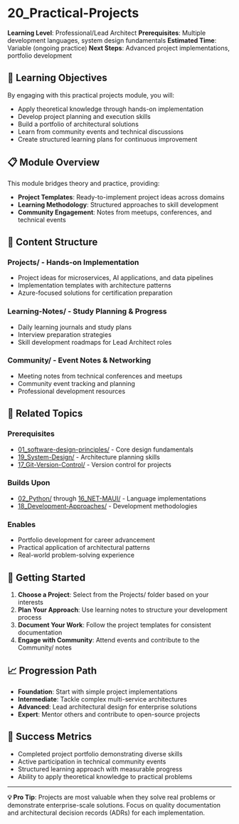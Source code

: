 # 20_Practical-Projects

**Learning Level**: Professional/Lead Architect
**Prerequisites**: Multiple development languages, system design fundamentals
**Estimated Time**: Variable (ongoing practice)
**Next Steps**: Advanced project implementations, portfolio development

## 🎯 Learning Objectives

By engaging with this practical projects module, you will:

- Apply theoretical knowledge through hands-on implementation
- Develop project planning and execution skills
- Build a portfolio of architectural solutions
- Learn from community events and technical discussions
- Create structured learning plans for continuous improvement

## 📋 Module Overview

This module bridges theory and practice, providing:

- **Project Templates**: Ready-to-implement project ideas across domains
- **Learning Methodology**: Structured approaches to skill development
- **Community Engagement**: Notes from meetups, conferences, and technical events

## 📂 Content Structure

### **Projects/** - Hands-on Implementation

- Project ideas for microservices, AI applications, and data pipelines
- Implementation templates with architecture patterns
- Azure-focused solutions for certification preparation

### **Learning-Notes/** - Study Planning & Progress

- Daily learning journals and study plans
- Interview preparation strategies
- Skill development roadmaps for Lead Architect roles

### **Community/** - Event Notes & Networking

- Meeting notes from technical conferences and meetups
- Community event tracking and planning
- Professional development resources

## 🔗 Related Topics

### **Prerequisites**

- [01_software-design-principles/](../01_software-design-principles/) - Core design fundamentals
- [19_System-Design/](../19_System-Design/) - Architecture planning skills
- [17_Git-Version-Control/](../17_Git-Version-Control/) - Version control for projects

### **Builds Upon**

- [02_Python/](../02_Python/) through [16_NET-MAUI/](../16_NET-MAUI/) - Language implementations
- [18_Development-Approaches/](../18_Development-Approaches/) - Development methodologies

### **Enables**

- Portfolio development for career advancement
- Practical application of architectural patterns
- Real-world problem-solving experience

## 🚀 Getting Started

1. **Choose a Project**: Select from the Projects/ folder based on your interests
2. **Plan Your Approach**: Use learning notes to structure your development process
3. **Document Your Work**: Follow the project templates for consistent documentation
4. **Engage with Community**: Attend events and contribute to the Community/ notes

## 📈 Progression Path

- **Foundation**: Start with simple project implementations
- **Intermediate**: Tackle complex multi-service architectures
- **Advanced**: Lead architectural design for enterprise solutions
- **Expert**: Mentor others and contribute to open-source projects

## 🎯 Success Metrics

- Completed project portfolio demonstrating diverse skills
- Active participation in technical community events
- Structured learning approach with measurable progress
- Ability to apply theoretical knowledge to practical problems

---

**💡 Pro Tip**: Projects are most valuable when they solve real problems or demonstrate enterprise-scale solutions. Focus on quality documentation and architectural decision records (ADRs) for each implementation.
